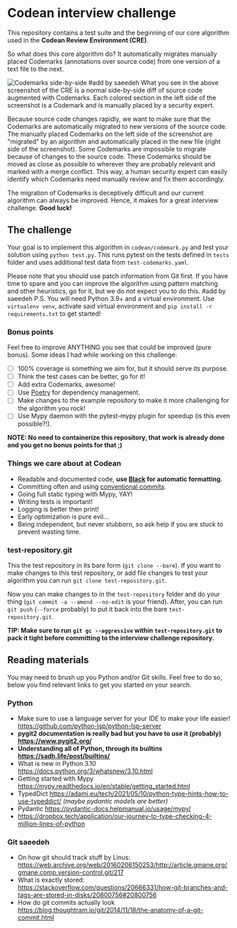 # Codean interview challenge

This repository contains a test suite and the beginning of our core algorithm used in the **Codean Review Environment (CRE)**.

So what does this core algorithm do? It automatically migrates manually placed Codemarks (annotations over source code) from one version of a text file to the next.

![Codemarks side-by-side](example-saeedeh-diff-codemarks.png)
#add by saeedeh
What you see in the above screenshot of the CRE is a normal side-by-side diff of source code augmented with Codemarks. Each colored section in the left side of the screenshot is a Codemark and is manually placed by a security expert.

Because source code changes rapidly, we want to make sure that the Codemarks are automatically migrated to new versions of the source code. The manually placed Codemarks on the left side of the screenshot are "migrated" by an algorithm and automatically placed in the new file (right side of the screenshot). Some Codemarks are impossible to migrate because of changes to the source code. These Codemarks should be moved as close as possible to wherever they are probably relevant and marked with a merge conflict. This way, a human security expert can easily identify which Codemarks need manually review and fix them accordingly.

The migration of Codemarks is deceptively difficult and our current algorithm can always be improved. Hence, it makes for a great interview challenge. **Good luck!**

## The challenge

Your goal is to implement this algorithm in `codean/codemark.py` and test your solution using `python test.py`. This runs pytest on the tests defined in `tests` folder and uses additional test data from `test-codemarks.yaml`.

Please note that you should use patch information from Git first. If you have time to spare and you can improve the algorithm using pattern matching and other heuristics, go for it, but we do not expect you to do this.
#add by saeedeh
P.S. You will need Python 3.9+ and a virtual environment. Use `virtualenv venv`, activate said virtual environment and `pip install -r requirements.txt` to get started!

### Bonus points

Feel free to improve ANYTHING you see that could be improved (pure bonus). Some ideas I had while working on this challenge:

-   [ ] 100% coverage is something we aim for, but it should serve its purpose.
-   [ ] Think the test cases can be better, go for it!
-   [ ] Add extra Codemarks, awesome!
-   [ ] Use [Poetry](https://python-poetry.org/) for dependency management.
-   [ ] Make changes to the example repository to make it more challenging for the algorithm you rock!
-   [ ] Use Mypy daemon with the pytest-mypy plugin for speedup (is this even possible?!).

**NOTE: No need to containerize this repository, that work is already done and you get no bonus points for that ;)**

### Things we care about at Codean

-   Readable and documented code, **use [Black](https://black.readthedocs.io/) for automatic formatting**.
-   Committing often and using [conventional commits](https://www.conventionalcommits.org/en/v1.0.0/).
-   Going full static typing with Mypy, YAY!
-   Writing tests is important!
-   Logging is better then print!
-   Early optimization is pure evil...
-   Being independent, but never stubborn, so ask help if you are stuck to prevent wasting time.

### test-repository.git

This the test repository in its bare form (`git clone --bare`). If you want to make changes to this test repository, or add file changes to test your algorithm you can run `git clone test-repository.git`.

Now you can make changes to in the `test-repository` folder and do your thing (`git commit -a --amend --no-edit` is your friend). After, you can run `git push` (`--force` probably) to put it back into the bare `test-repository.git`.

**TIP: Make sure to run `git gc --aggressive` within `test-repository.git` to pack it tight before committing to the interview challenge repository.**

## Reading materials

You may need to brush up you Python and/or Git skills. Feel free to do so, below you find relevant links to get you started on your search.

### Python

-   Make sure to use a language server for your IDE to make your life easier! https://github.com/python-lsp/python-lsp-server
-   **pygit2 documentation is really bad but you have to use it (probably) https://www.pygit2.org/**
-   **Understanding all of Python, through its builtins https://sadh.life/post/builtins/**
-   What is new in Python 3.10 https://docs.python.org/3/whatsnew/3.10.html
-   Getting started with Mypy https://mypy.readthedocs.io/en/stable/getting_started.html
-   TypedDict https://adamj.eu/tech/2021/05/10/python-type-hints-how-to-use-typeddict/ _(maybe pydantic models are better)_
-   Pydantic https://pydantic-docs.helpmanual.io/usage/mypy/
-   https://dropbox.tech/application/our-journey-to-type-checking-4-million-lines-of-python

### Git saeedeh

-   On how git should track stuff by Linus: https://web.archive.org/web/20160206150253/http://article.gmane.org/gmane.comp.version-control.git/217
-   What is exactly stored: https://stackoverflow.com/questions/20666331/how-git-branches-and-tags-are-stored-in-disks/20800756#20800756
-   How do git commits actually look https://blog.thoughtram.io/git/2014/11/18/the-anatomy-of-a-git-commit.html
